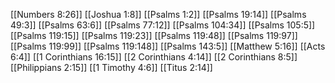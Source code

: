[[Numbers 8:26]]
[[Joshua 1:8]]
[[Psalms 1:2]]
[[Psalms 19:14]]
[[Psalms 49:3]]
[[Psalms 63:6]]
[[Psalms 77:12]]
[[Psalms 104:34]]
[[Psalms 105:5]]
[[Psalms 119:15]]
[[Psalms 119:23]]
[[Psalms 119:48]]
[[Psalms 119:97]]
[[Psalms 119:99]]
[[Psalms 119:148]]
[[Psalms 143:5]]
[[Matthew 5:16]]
[[Acts 6:4]]
[[1 Corinthians 16:15]]
[[2 Corinthians 4:14]]
[[2 Corinthians 8:5]]
[[Philippians 2:15]]
[[1 Timothy 4:6]]
[[Titus 2:14]]
